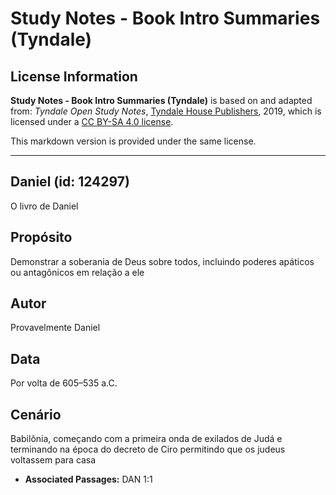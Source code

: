 # Study Notes - Book Intro Summaries (Tyndale)

## License Information

**Study Notes - Book Intro Summaries (Tyndale)** is based on and adapted from: _Tyndale Open Study Notes_, [Tyndale House Publishers](https://tyndaleopenresources.com/), 2019, which is licensed under a [CC BY-SA 4.0 license](https://creativecommons.org/licenses/by-sa/4.0/legalcode.en).

This markdown version is provided under the same license.



--------------------------------

## Daniel (id: 124297)

O livro de Daniel

Propósito
---------

Demonstrar a soberania de Deus sobre todos, incluindo poderes apáticos ou antagônicos em relação a ele

Autor
-----

Provavelmente Daniel

Data
----

Por volta de 605–535 a.C.

Cenário
-------

Babilônia, começando com a primeira onda de exilados de Judá e terminando na época do decreto de Ciro permitindo que os judeus voltassem para casa

* **Associated Passages:** DAN 1:1

